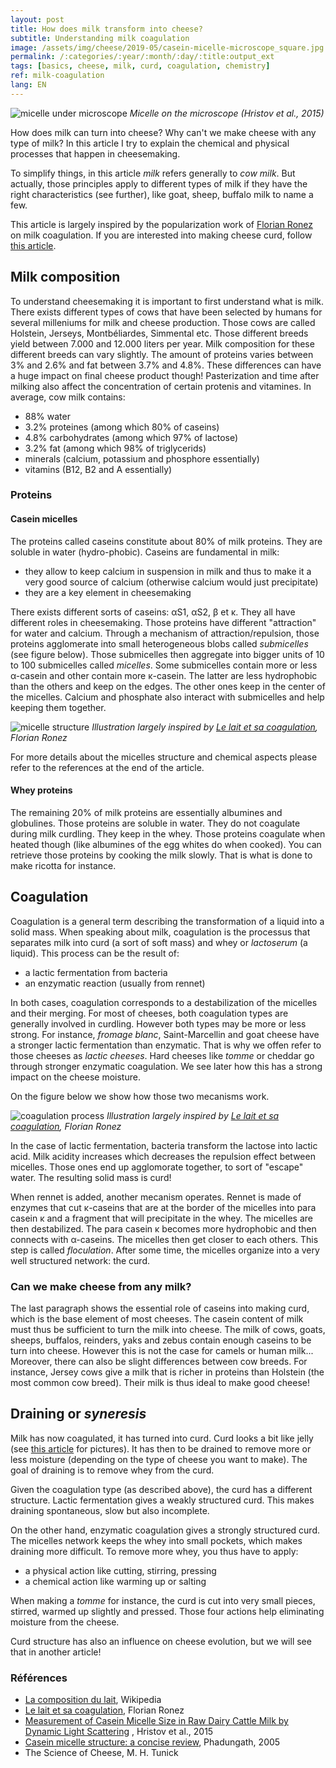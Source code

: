 ```yaml
---
layout: post
title: How does milk transform into cheese?
subtitle: Understanding milk coagulation
image: /assets/img/cheese/2019-05/casein-micelle-microscope_square.jpg
permalink: /:categories/:year/:month/:day/:title:output_ext
tags: [basics, cheese, milk, curd, coagulation, chemistry]
ref: milk-coagulation
lang: EN
---
```


![micelle under microscope]({{site.baseurl}}/assets/img/cheese/2019-05/casein-micelle-microscope.jpg)
*Micelle on the microscope (Hristov et al., 2015)*

<!--excerpt.start-->
How does milk can turn into cheese? Why can't we make cheese with any type of milk?
In this article I try to explain the chemical and physical processes that happen in cheesemaking.

To simplify things, in this article *milk* refers generally to *cow milk*. 
But actually, those principles apply to different types of milk if they have the right characteristics (see further), like goat, sheep, buffalo milk to name a few.
<!--excerpt.end-->

This article is largely inspired by the popularization work of [Florian Ronez](https://www.youlab.fr/blog/ressources-scientifiques-bibliographie/le-lait-et-sa-coagulation) on milk coagulation.
If you are interested into making cheese curd, follow [this article]({{site.baseurl}}/2019/04/17/milk-to-curd.html).

## Milk composition

To understand cheesemaking it is important to first understand what is milk.
There exists different types of cows that have been selected by humans for several milleniums for milk and cheese production.
Those cows are called Holstein, Jerseys, Montbéliardes, Simmental etc. Those different breeds yield between 7.000 and 12.000 liters per year.
Milk composition for these different breeds can vary slightly. 
The amount of proteins varies between 3% and 2.6% and fat between 3.7% and 4.8%. These differences can have a huge impact on final cheese product though!
Pasterization and time after milking also affect the concentration of certain protenis and vitamines.
In average, cow milk contains:
- 88% water
- 3.2% proteines (among which 80% of caseins)
- 4.8% carbohydrates (among which 97% of lactose)
- 3.2% fat (among which 98% of triglycerids)
- minerals (calcium, potassium and phosphore essentially)
- vitamins (B12, B2 and A essentially)

### Proteins

#### Casein micelles

The proteins called caseins constitute about 80% of milk proteins. They are soluble in water (hydro-phobic).
Caseins are fundamental in milk:
- they allow to keep calcium in suspension in milk and thus to make it a very good source of calcium (otherwise calcium would just precipitate)
- they are a key element in cheesemaking

There exists different sorts of caseins: αS1, αS2, β et κ. They all have different roles in cheesemaking.
Those proteins have different "attraction" for water and calcium.
Through a mechanism of attraction/repulsion, those proteins agglomerate into small heterogeneous blobs called *submicelles* (see figure below).
Those submicelles then aggregate into bigger units of 10 to 100 submicelles called *micelles*.
Some submicelles contain more or less α-casein and other contain more κ-casein.
The latter are less hydrophobic than the others and keep on the edges. The other ones keep in the center of the micelles.
Calcium and phosphate also interact with submicelles and help keeping them together.

![micelle structure]({{site.baseurl}}/assets/img/cheese/micelle-structure.jpg)
*Illustration largely inspired by [Le lait et sa coagulation](https://www.youlab.fr/blog/ressources-scientifiques-bibliographie/le-lait-et-sa-coagulation/), Florian Ronez*

For more details about the micelles structure and chemical aspects please refer to the references at the end of the article.

#### Whey proteins

The remaining 20% of milk proteins are essentially albumines and globulines.
Those proteins are soluble in water. They do not coagulate during milk curdling. They keep in the whey.
Those proteins coagulate when heated though (like albumines of the egg whites do when cooked).
You can retrieve those proteins by cooking the milk slowly. That is what is done to make ricotta for instance.

## Coagulation

Coagulation is a general term describing the transformation of a liquid into a solid mass.
When speaking about milk, coagulation is the processus that separates milk into curd (a sort of soft mass) and whey or *lactoserum* (a liquid).
This process can be the result of:
- a lactic fermentation from bacteria
- an enzymatic reaction (usually from rennet)

In both cases, coagulation corresponds to a destabilization of the micelles and their merging. 
For most of cheeses, both coagulation types are generally involved in curdling. However both types may be more or less strong.
For instance, *fromage blanc*, Saint-Marcellin and goat cheese have a stronger lactic fermentation than enzymatic. That is why we offen refer to those cheeses as *lactic cheeses*.
Hard cheeses like *tomme* or cheddar go through stronger enzymatic coagulation.
We see later how this has a strong impact on the cheese moisture.

On the figure below we show how those two mecanisms work.

![coagulation process]({{site.baseurl}}/assets/img/cheese/coagulation-process.jpg)
*Illustration largely inspired by [Le lait et sa coagulation](https://www.youlab.fr/blog/ressources-scientifiques-bibliographie/le-lait-et-sa-coagulation/), Florian Ronez*

In the case of lactic fermentation, bacteria transform the lactose into lactic acid.
Milk acidity increases which decreases the repulsion effect between micelles.
Those ones end up agglomorate together, to sort of "escape" water. The resulting solid mass is curd!

When rennet is added, another mecanism operates.
Rennet is made of enzymes that cut κ-caseins that are at the border of the micelles into para casein κ and a fragment that will precipitate in the whey. 
The micelles are then destabilized. The para casein κ becomes more hydrophobic and then connects with α-caseins.
The micelles then get closer to each others. This step is called *floculation*.
After some time, the micelles organize into a very well structured network: the curd.

### Can we make cheese from any milk?

The last paragraph shows the essential role of caseins into making curd, which is the base element of most cheeses.
The casein content of milk must thus be sufficient to turn the milk into cheese.
The milk of cows, goats, sheeps, buffalos, reinders, yaks and zebus contain enough caseins to be turn into cheese.
However this is not the case for camels or human milk...
Moreover, there can also be slight differences between cow breeds. 
For instance, Jersey cows give a milk that is richer in proteins than Holstein (the most common cow breed). Their milk is thus ideal to make good cheese!

## Draining or *syneresis*

Milk has now coagulated, it has turned into curd. Curd looks a bit like jelly (see [this article]({{site.baseurl}}/2019/04/17/milk-to-curd.html) for pictures).
It has then to be drained to remove more or less moisture (depending on the type of cheese you want to make).
The goal of draining is to remove whey from the curd.

Given the coagulation type (as described above), the curd has a different structure.
Lactic fermentation gives a weakly structured curd. This makes draining spontaneous, slow but also incomplete.

On the other hand, enzymatic coagulation gives a strongly structured curd.
The micelles network keeps the whey into small pockets, which makes draining more difficult.
To remove more whey, you thus have to apply:
- a physical action like cutting, stirring, pressing
- a chemical action like warming up or salting

When making a *tomme* for instance, the curd is cut into very small pieces, stirred, warmed up slightly and pressed.
Those four actions help eliminating moisture from the cheese.

Curd structure has also an influence on cheese evolution, but we will see that in another article!


### Références

- [La composition du lait](https://fr.wikipedia.org/wiki/Lait_de_vache), Wikipedia
- [Le lait et sa coagulation](https://www.youlab.fr/blog/ressources-scientifiques-bibliographie/le-lait-et-sa-coagulation/), Florian Ronez 
- [Measurement of Casein Micelle Size in Raw Dairy Cattle Milk by Dynamic Light Scattering](https://www.intechopen.com/books/milk-proteins-from-structure-to-biological-properties-and-health-aspects/measurement-of-casein-micelle-size-in-raw-dairy-cattle-milk-by-dynamic-light-scattering)
, Hristov et al., 2015
- [Casein micelle structure: a concise review](https://pdfs.semanticscholar.org/d5c6/38fd37aec1b66f2bdae136dc7dc44fe259be.pdf), Phadungath, 2005
- The Science of Cheese, M. H. Tunick